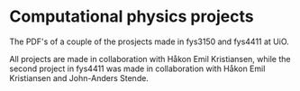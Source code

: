 # Computational physics projects

The PDF's of a couple of the prosjects made in fys3150 and fys4411 at UiO.

All projects are made in collaboration with Håkon Emil Kristiansen, while the second project in fys4411 was made in collaboration with Håkon Emil Kristiansen and John-Anders Stende.